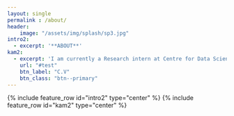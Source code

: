 ```yaml
---
layout: single
permalink : /about/
header:
    image: "/assets/img/splash/sp3.jpg"
intro2: 
  - excerpt: '**ABOUT**'
kam2:
  - excerpt: 'I am currently a Research intern at Centre for Data Science and Artificial intelligence(DSAIL) Dedan Kimathi University of Technology(DeKUT). Prior to joining DSAIL-DeKUT, I was a research assistant at DeKUT, department of electrical and electronic engineering 2018 – 2019 and a BSc student at DeKUT, 2014-2018. I am also a Graduate Electrical  Engineer and Data Scientist who excels at Machine Learning, IoT/Sensor systems development, IoT/Sensor systems deployment, data analysis, data visualization, and Electrical hardware (PCB) Design.'
    url: "#test"
    btn_label: "C.V"
    btn_class: "btn--primary"
---
```

{% include feature_row id="intro2" type="center" %}
{% include feature_row id="kam2" type="center" %}